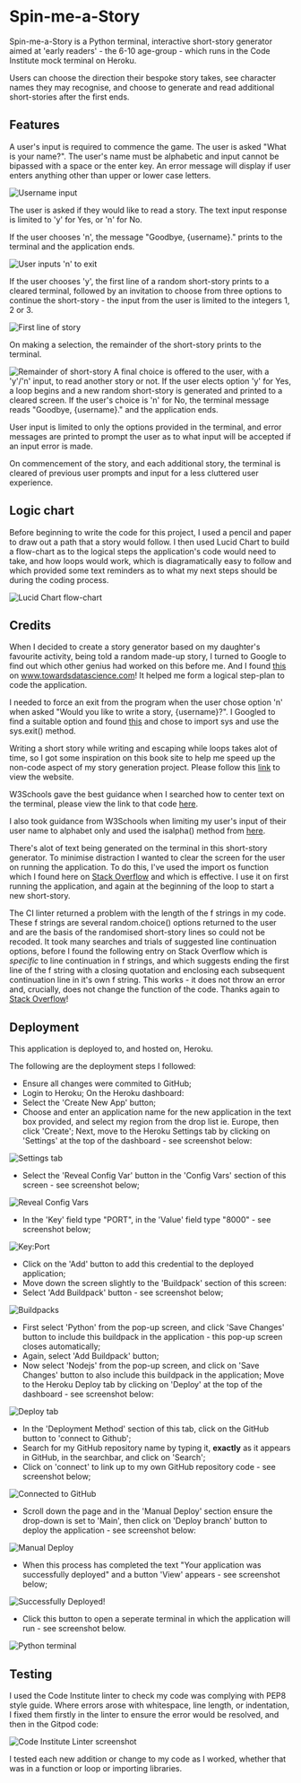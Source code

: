 # Spin-me-a-Story

Spin-me-a-Story is a Python terminal, interactive short-story generator aimed at 'early readers' - the 6-10 age-group - which runs in the Code Institute mock terminal on Heroku.

Users can choose the direction their bespoke story takes, see character names they may recognise, and choose to generate and read additional short-stories after the first ends.

## Features

A user's input is required to commence the game.  The user is asked "What is your name?".  The user's name must be alphabetic and input cannot be bipassed with a space or the enter key.  An error message will display if user enters anything other than upper or lower case letters.

![Username input](documentation/Username-prompt.png)

The user is asked if they would like to read a story.  The text input response is limited to 'y' for Yes, or 'n' for No.  

If the user chooses 'n', the message "Goodbye, {username}." prints to the terminal and the application ends.  

![User inputs 'n' to exit](documentation/User-input-exit.png)

If the user chooses 'y', the first line of a random short-story prints to a cleared terminal, followed by an invitation to choose from three options to continue the short-story - the input from the user is limited to the integers 1, 2 or 3.  

![First line of story](documentation/First-iteration-story.png)

On making a selection, the remainder of the short-story prints to the terminal.

![Remainder of short-story](documentation/Remainder-story.png)
A final choice is offered to the user, with a 'y'/'n' input, to read another story or not.  If the user elects option 'y' for Yes, a loop begins and a new random short-story is generated and printed to a cleared screen.  If the user's choice is 'n' for No, the terminal message reads "Goodbye, {username}." and the application ends.

User input is limited to only the options provided in the terminal, and error messages are printed to prompt the user as to what input will be accepted if an input error is made.

On commencement of the story, and each additional story, the terminal is cleared of previous user prompts and input for a less cluttered user experience.

## Logic chart

Before beginning to write the code for this project, I used a pencil and paper to draw out a path that a story would follow.  I then used Lucid Chart to build a flow-chart as to the logical steps the application's code would need to take, and how loops would work, which is diagramatically easy to follow and which provided some text reminders as to what my next steps should be during the coding process.

![Lucid Chart flow-chart](documentation/Lucidchart-flowchart.png)

## Credits

When I decided to create a story generator based on my daughter's favourite activity, being told a random made-up story, I turned to Google to find out which other genius had worked on this before me.  And I found [this](https://towardsdatascience.com/fantasy-story-prompt-generator-2f56bf98dbfa) on www.towardsdatascience.com!  It helped me form a logical step-plan to code the application.

I needed to force an exit from the program when the user chose option 'n' when asked "Would you like to write a story, {username}?".  I Googled to find a suitable option and found [this](https://www.askpython.com/python/examples/exit-a-python-program ) and chose to import sys and use the sys.exit() method.

Writing a short story while writing and escaping while loops takes alot of time, so I got some inspiration on this book site to help me speed up the non-code aspect of my story generation project.  Please follow this [link](https://www.bookbrowse.com/excerpts/index.cfm/book_number/452/harry-potter-and-the-sorcerers-stone) to view the website.

W3Schools gave the best guidance when I searched how to center text on the terminal, please view the link to that code [here](https://www.w3schools.com/python/trypython.asp?filename=demo_ref_string_center).

I also took guidance from W3Schools when limiting my user's input of their user name to alphabet only and used the isalpha() method from [here](https://www.w3schools.com/python/ref_string_isalpha.asp).

There's alot of text being generated on the terminal in this short-story generator.  To minimise distraction I wanted to clear the screen for the user on running the application.  To do this, I've used the import os function which I found here on [Stack Overflow](https://stackoverflow.com/questions/2084508/clear-terminal-in-python) and which is effective.  I use it on first running the application, and again at the beginning of the loop to start a new short-story.

The CI linter returned a problem with the length of the f strings in my code.  These f strings are several random.choice() options returned to the user and are the basis of the randomised short-story lines so could not be recoded.  It took many searches and trials of suggested line continuation options, before I found the following entry on Stack Overflow which is *specific* to line continuation in f strings, and which suggests ending the first line of the f string with a closing quotation and enclosing each subsequent continuation line in it's own f string.  This works - it does not throw an error and, crucially, does not change the function of the code.  Thanks again to [Stack Overflow](https://stackoverflow.com/questions/45965007/multiline-f-string-in-python)!

## Deployment

This application is deployed to, and hosted on, Heroku.

The following are the deployment steps I followed:

 - Ensure all changes were commited to GitHub;
 - Login to Heroku;
 On the Heroku dashboard:
 - Select the 'Create New App' button;
 - Choose and enter an application name for the new application in the text box provided, and select my region from the drop list ie. Europe, then click 'Create';
 Next, move to the Heroku Settings tab by clicking on 'Settings' at the top of the dashboard - see screenshot below:

 ![Settings tab](documentation/Heroku-Settings-tab.png)

 - Select the 'Reveal Config Var' button in the 'Config Vars' section of this screen - see screenshot below;

 ![Reveal Config Vars](documentation/Heroku-Settings-tab-Config-Vars-Reveal-Config-Vars-button.png)

 - In the 'Key' field type "PORT", in the 'Value' field type "8000" - see screenshot below;

 ![Key:Port](documentation/Heroku-Settings-tab-Config-Vars-Key-Value.png)

 - Click on the 'Add' button to add this credential to the deployed application;
 - Move down the screen slightly to the 'Buildpack' section of this screen: 
 - Select 'Add Buildpack' button - see screenshot below;

 ![Buildpacks](documentation/Heroku-Buildpacks.png)

 - First select 'Python' from the pop-up screen, and click 'Save Changes' button to include this buildpack in the application - this pop-up screen closes automatically;
 - Again, select 'Add Buildpack' button;
 - Now select 'Nodejs' from the pop-up screen, and click on 'Save Changes' button to also include this buildpack in the application;
 Move to the Heroku Deploy tab by clicking on 'Deploy' at the top of the dashboard - see screenshot below:

 ![Deploy tab](documentation/Heroku-Deploy-tab.png)

 - In the 'Deployment Method' section of this tab, click on the GitHub button to 'connect to Github';
 - Search for my GitHub repository name by typing it, **exactly** as it appears in GitHub, in the searchbar, and click on 'Search';
 - Click on 'connect' to link up to my own GitHub repository code - see screenshot below;

 ![Connected to GitHub](documentation/Heroku-Deploy-tab-Deployment-method-GitHub-connected.png)

 - Scroll down the page and in the 'Manual Deploy' section ensure the drop-down is set to 'Main', then click on 'Deploy branch' button to deploy the application - see screenshot below:

 ![Manual Deploy](documentation/Heroku-Deploy-tab-Manual-deploy-Deploy-Branch-button.png)

 - When this process has completed the text "Your application was successfully deployed" and a button 'View' appears - see screenshot below;  

 ![Successfully Deployed!](documentation/Successfully-deployed.png)

 - Click this button to open a seperate terminal in which the application will run - see screenshot below.

 ![Python terminal](documentation/Python-terminal.png)

## Testing

I used the Code Institute linter to check my code was complying with PEP8 style guide.  Where errors arose with whitespace, line length, or indentation, I fixed them firstly in the linter to ensure the error would be resolved, and then in the Gitpod code:

![Code Institute Linter screenshot](documentation/CI-Linter-screenshot.png)

I tested each new addition or change to my code as I worked, whether that was in a function or loop or importing libraries.  




